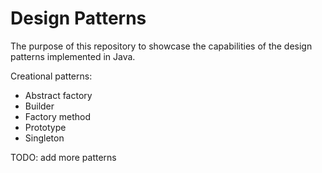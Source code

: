 # Design Patterns

The purpose of this repository to showcase the capabilities of the design patterns implemented in Java.


Creational patterns:
- Abstract factory
- Builder
- Factory method
- Prototype
- Singleton


TODO: add more patterns
